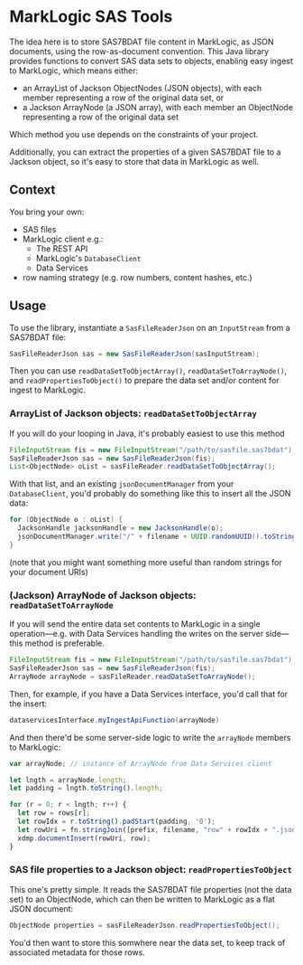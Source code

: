 # MarkLogic SAS Tools

The idea here is to store SAS7BDAT file content in MarkLogic, as JSON documents, using the row-as-document convention.
This Java library provides functions to convert SAS data sets to objects, enabling easy ingest to MarkLogic, which means either:

- an ArrayList of Jackson ObjectNodes (JSON objects), with each member representing a row of the original data set, or
- a Jackson ArrayNode (a JSON array), with each member an ObjectNode representing a row of the original data set

Which method you use depends on the constraints of your project.

Additionally, you can extract the properties of a given SAS7BDAT file to a Jackson object, so it's easy to store that data in MarkLogic as well.

## Context

You bring your own:

- SAS files
- MarkLogic client e.g.:
  - The REST API
  - MarkLogic's `DatabaseClient`
  - Data Services
- row naming strategy (e.g. row numbers, content hashes, etc.)

## Usage

To use the library, instantiate a `SasFileReaderJson` on an `InputStream` from a SAS7BDAT file:

```java
SasFileReaderJson sas = new SasFileReaderJson(sasInputStream);
```

Then you can use `readDataSetToObjectArray()`, `readDataSetToArrayNode()`, and `readPropertiesToObject()` to prepare the data set and/or content for ingest to MarkLogic.

### ArrayList of Jackson objects: `readDataSetToObjectArray`

If you will do your looping in Java, it's probably easiest to use this method

```java
FileInputStream fis = new FileInputStream("/path/to/sasfile.sas7bdat");
SasFileReaderJson sas = new SasFileReaderJson(fis);
List<ObjectNode> oList = sasFileReader.readDataSetToObjectArray();
```

With that list, and an existing `jsonDocumentManager` from your `DatabaseClient`, you'd probably do something like this to insert all the JSON data:

```java
for (ObjectNode o : oList) {
  JacksonHandle jacksonHandle = new JacksonHandle(o);
  jsonDocumentManager.write("/" + filename + UUID.randomUUID().toString() + ".json", jacksonHandle);
}
```

(note that you might want something more useful than random strings for your document URIs)

### (Jackson) ArrayNode of Jackson objects: `readDataSetToArrayNode`

If you will send the entire data set contents to MarkLogic in a single operation—e.g. with Data Services handling the writes on the server side—this method is preferable.

```java
FileInputStream fis = new FileInputStream("/path/to/sasfile.sas7bdat");
SasFileReaderJson sas = new SasFileReaderJson(fis);
ArrayNode arrayNode = sasFileReader.readDataSetToArrayNode();
```

Then, for example, if you have a Data Services interface, you'd call that for the insert:

```java
dataservicesInterface.myIngestApiFunction(arrayNode)
```

And then there'd be some server-side logic to write the `arrayNode` members to MarkLogic:

```js
var arrayNode; // instance of ArrayNode from Data Services client

let lngth = arrayNode.length;
let padding = lngth.toString().length;

for (r = 0; r < lngth; r++) {
  let row = rows[r];
  let rowIdx = r.toString().padStart(padding, '0');
  let rowUri = fn.stringJoin([prefix, filename, "row" + rowIdx + ".json"], "/");
  xdmp.documentInsert(rowUri, row);
}
```

### SAS file properties to a Jackson object: `readPropertiesToObject`

This one's pretty simple. It reads the SAS7BDAT file properties (not the data set) to an ObjectNode, which can then be written to MarkLogic as a flat JSON document:

```java
ObjectNode properties = sasFileReaderJson.readPropertiesToObject();
```

You'd then want to store this somwhere near the data set, to keep track of associated metadata for those rows.

